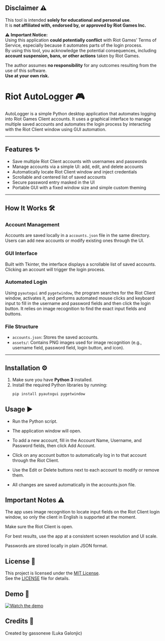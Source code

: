 ## Disclaimer ⚠️

This tool is intended **solely for educational and personal use**.  
It is **not affiliated with, endorsed by, or approved by Riot Games Inc.**

⚠️ **Important Notice:**  
Using this application **could potentially conflict** with Riot Games’ Terms of Service, especially because it automates parts of the login process.  
By using this tool, you acknowledge the potential consequences, including **account suspension, bans, or other actions** taken by Riot Games.

The author assumes **no responsibility** for any outcomes resulting from the use of this software.  
**Use at your own risk.**

# Riot AutoLogger 🎮

AutoLogger is a simple Python desktop application that automates logging into Riot Games Client accounts. It uses a graphical interface to manage multiple saved accounts and automates the login process by interacting with the Riot Client window using GUI automation.

---

## Features ✨

- Save multiple Riot Client accounts with usernames and passwords  
- Manage accounts via a simple UI: add, edit, and delete accounts  
- Automatically locate Riot Client window and inject credentials  
- Scrollable and centered list of saved accounts  
- Secure password entry masked in the UI  
- Portable GUI with a fixed window size and simple custom theming  

---

## How It Works 🛠️

### Account Management  
Accounts are saved locally in a `accounts.json` file in the same directory. Users can add new accounts or modify existing ones through the UI.

### GUI Interface  
Built with Tkinter, the interface displays a scrollable list of saved accounts. Clicking an account will trigger the login process.

### Automated Login  
Using `pyautogui` and `pygetwindow`, the program searches for the Riot Client window, activates it, and performs automated mouse clicks and keyboard input to fill in the username and password fields and then click the login button. It relies on image recognition to find the exact input fields and buttons.

### File Structure  
- `accounts.json`: Stores the saved accounts.  
- `assets/`: Contains PNG images used for image recognition (e.g., username field, password field, login button, and icon).  

---

## Installation ⚙️

1. Make sure you have **Python 3** installed.
2. Install the required Python libraries by running:
   ```bash
   pip install pyautogui pygetwindow
## Usage ▶️

- Run the Python script.
 
- The application window will open.

- To add a new account, fill in the Account Name, Username, and Password fields, then click Add Account.

- Click on any account button to automatically log in to that account through the Riot Client.

- Use the Edit or Delete buttons next to each account to modify or remove them.

- All changes are saved automatically in the accounts.json file.

## Important Notes ⚠️
The app uses image recognition to locate input fields on the Riot Client login window, so only the client in English is supported at the moment.

Make sure the Riot Client is open.

For best results, use the app at a consistent screen resolution and UI scale.

Passwords are stored locally in plain JSON format.

## License 📄

This project is licensed under the [MIT License](LICENSE).  
See the [LICENSE](LICENSE) file for details.

## Demo 🎥

[![Watch the demo](https://img.youtube.com/vi/3mkgYJjaUrM/0.jpg)](https://youtu.be/3mkgYJjaUrM)


## Credits 🙌
Created by gassonexe (Luka Galonjic)
